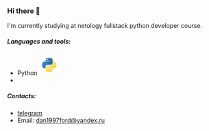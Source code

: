 ### Hi there 👋

I'm currently studying at netology fullstack python developer course. 

##### Languages and tools:
- Python <img src="https://raw.githubusercontent.com/github/explore/80688e429a7d4ef2fca1e82350fe8e3517d3494d/topics/python/python.png" width="48">
- 
##### Contacts:
- [telegram](https://t.me/vladimir_danilov97)
- Email: dan1997ford@yandex.ru 

<!--
**VladimirDanilov97/VladimirDanilov97** is a ✨ _special_ ✨ repository because its `README.md` (this file) appears on your GitHub profile.

Here are some ideas to get you started:

- 🔭 I’m currently working on ...
- 🌱 I’m currently learning ...
- 👯 I’m looking to collaborate on ...
- 🤔 I’m looking for help with ...
- 💬 Ask me about ...
- 📫 How to reach me: ...
- 😄 Pronouns: ...
- ⚡ Fun fact: ...
-->
